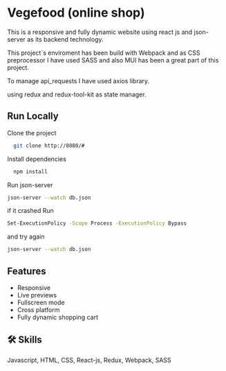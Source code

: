 
# Vegefood (online shop)

This is a responsive and fully dynamic website using react js and json-server as its backend technology.

This project`s enviroment has been build with Webpack and as CSS preprocessor I have used SASS and also MUI has been a great part of this project. 

To manage api_requests I have used axios library.

using redux and redux-tool-kit as state manager. 


## Run Locally

Clone the project

```bash
  git clone http://8080/#
```

Install dependencies

```bash
  npm install
```

Run json-server
```bash
json-server --watch db.json
```

if it crashed Run 
```bash
Set-ExecutionPolicy -Scope Process -ExecutionPolicy Bypass
```

and try again
```bash
json-server --watch db.json
```

## Features

- Responsive
- Live previews
- Fullscreen mode
- Cross platform
- Fully dynamic shopping cart


## 🛠 Skills
Javascript, HTML, CSS, React-js, Redux, Webpack, SASS



